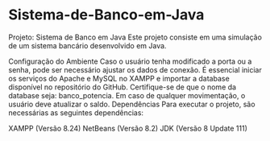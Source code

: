 # Sistema-de-Banco-em-Java
Projeto: Sistema de Banco em Java
Este projeto consiste em uma simulação de um sistema bancário desenvolvido em Java.

Configuração do Ambiente
Caso o usuário tenha modificado a porta ou a senha, pode ser necessário ajustar os dados de conexão.
É essencial iniciar os serviços do Apache e MySQL no XAMPP e importar a database disponível no repositório do GitHub.
Certifique-se de que o nome da database seja: banco_potencia.
Em caso de qualquer movimentação, o usuário deve atualizar o saldo.
Dependências
Para executar o projeto, são necessárias as seguintes dependências:

XAMPP (Versão 8.24)
NetBeans (Versão 8.2)
JDK (Versão 8 Update 111)

